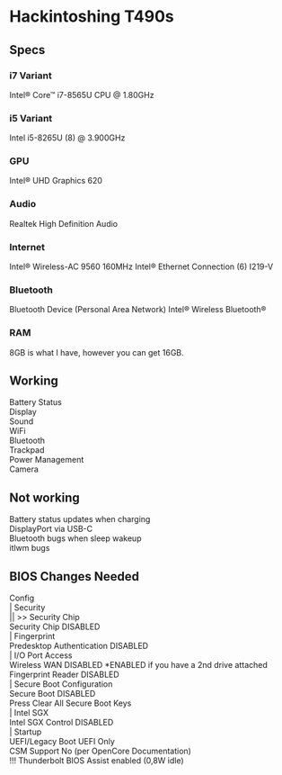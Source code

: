 # Hackintoshing T490s
## Specs
### i7 Variant
Intel® Core™ i7-8565U CPU @ 1.80GHz  
### i5 Variant
Intel i5-8265U (8) @ 3.900GHz
### GPU
Intel® UHD Graphics 620  
### Audio
Realtek High Definition Audio
### Internet
Intel® Wireless-AC 9560 160MHz
Intel® Ethernet Connection (6) I219-V
### Bluetooth
Bluetooth Device (Personal Area Network)
Intel® Wireless Bluetooth®
### RAM
8GB is what I have, however you can get 16GB.
## Working
Battery Status  
Display  
Sound  
WiFi  
Bluetooth  
Trackpad  
Power Management  
Camera  
## Not working
Battery status updates when charging  
DisplayPort via USB-C  
Bluetooth bugs when sleep wakeup  
itlwm bugs  
## BIOS Changes Needed
Config  
| Security  
|| >> Security Chip  
Security Chip DISABLED  
| Fingerprint  
Predesktop Authentication DISABLED  
| I/O Port Access  
Wireless WAN DISABLED *ENABLED if you have a 2nd drive attached  
Fingerprint Reader DISABLED  
| Secure Boot Configuration  
Secure Boot DISABLED  
Press Clear All Secure Boot Keys  
| Intel SGX  
Intel SGX Control DISABLED  
| Startup  
UEFI/Legacy Boot UEFI Only  
CSM Support No (per OpenCore Documentation)   
!!! Thunderbolt BIOS Assist enabled  (0,8W idle)  
